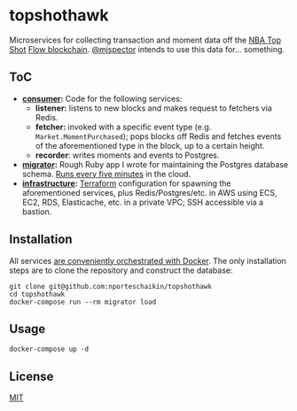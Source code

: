 # topshothawk

Microservices for collecting transaction and moment data off the [NBA Top Shot](https://www.nbatopshot.com/) [Flow blockchain](https://www.onflow.org/). [@mjspector](https://github.com/mjspector) intends to use this data for... something.

## ToC

- **[consumer](/consumer):** Code for the following services:
  - **listener:** listens to new blocks and makes request to fetchers via Redis.
  - **fetcher:** invoked with a specific event type (e.g. `Market.MomentPurchased`); pops blocks off Redis and fetches events of the aforementioned type in the block, up to a certain height.
  - **recorder**: writes moments and events to Postgres.
- **[migrator](/migrator):** Rough Ruby app I wrote for maintaining the Postgres database schema. [Runs every five minutes](/infrastructure/modules/migrator/main.tf) in the cloud.
- **[infrastructure](/infrastructure):** [Terraform](https://www.terraform.io) configuration for spawning the aforementioned services, plus Redis/Postgres/etc. in AWS using ECS, EC2, RDS, Elasticache, etc. in a private VPC; SSH accessible via a bastion.

## Installation

All services [are conveniently orchestrated with Docker](/docker-compose.yml). The only installation steps are to clone the repository and construct the database:

```
git clone git@github.com:nporteschaikin/topshothawk
cd topshothawk
docker-compose run --rm migrator load
```

## Usage

```
docker-compose up -d
```

## License

[MIT](LICENSE.md)
